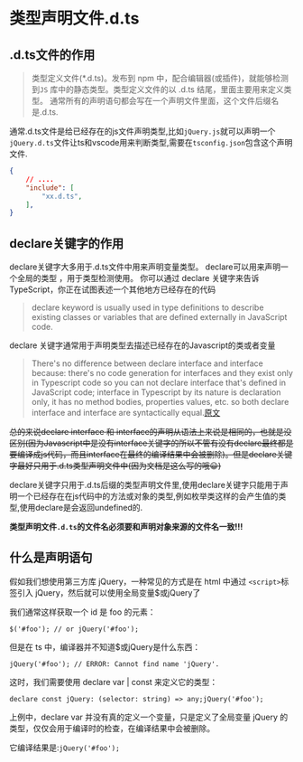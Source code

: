 # 类型声明文件.d.ts

## .d.ts文件的作用

>类型定义文件(*.d.ts)。发布到 npm 中，配合编辑器(或插件)，就能够检测到`JS` 库中的静态类型。类型定义文件的以 .d.ts 结尾，里面主要用来定义类型。
通常所有的声明语句都会写在一个声明文件里面，这个文件后缀名是.d.ts.

通常.d.ts文件是给已经存在的js文件声明类型,比如`jQuery.js`就可以声明一个`jQuery.d.ts`文件让ts和vscode用来判断类型,需要在`tsconfig.json`包含这个声明文件.

``` json
{
    // ....
    "include": [
        "xx.d.ts",
    ],
}
```

## declare关键字的作用

declare关键字大多用于.d.ts文件中用来声明变量类型。
declare可以用来声明一个全局的类型 ，用于类型检测使用。
你可以通过 declare 关键字来告诉 TypeScript，你正在试图表述一个其他地方已经存在的代码
>declare keyword is usually used in type definitions to describe existing classes or variables that are defined externally in JavaScript code.

declare 关键字通常用于声明类型去描述已经存在的Javascript的类或者变量

>There's no difference between declare interface and interface because:
there's no code generation for interfaces and they exist only in Typescript code so you can not declare interface that's defined in JavaScript code;
interface in Typescript by its nature is declaration only, it has no method bodies, properties values, etc. so both declare interface and interface are syntactically equal.[原文](<https://stackoverflow.com/questions/38683155/difference-between-interface-and-declare-interface/38683294>)

~~总的来说declare interface 和 interface的声明从语法上来说是相同的，也就是没区别(因为Javascript中是没有interface关键字的所以不管有没有declare最终都是要编译成js代码，而且interface在最终的编译结果中会被删除)。但是declare关键字最好只用于.d.ts类型声明文件中(因为文档是这么写的哦😀)~~

declare关键字只用于.d.ts后缀的类型声明文件里,使用declare关键字只能用于声明一个已经存在在js代码中的方法或对象的类型,例如枚举类这样的会产生值的类型,使用declare是会返回undefined的.

**类型声明文件`.d.ts`的文件名必须要和声明对象来源的文件名一致!!!**

## 什么是声明语句

假如我们想使用第三方库 jQuery，一种常见的方式是在 html 中通过 `<script>`标签引入 jQuery，然后就可以使用全局变量$或jQuery了

我们通常这样获取一个 id 是 foo 的元素：

`$('#foo'); // or jQuery('#foo');`

但是在 ts 中，编译器并不知道$或jQuery是什么东西：

`jQuery('#foo'); // ERROR: Cannot find name 'jQuery'.`

这时，我们需要使用 declare var | const 来定义它的类型：

`declare const jQuery: (selector: string) => any;jQuery('#foo');`

上例中，declare var 并没有真的定义一个变量，只是定义了全局变量 jQuery 的类型，仅仅会用于编译时的检查，在编译结果中会被删除。

它编译结果是:`jQuery('#foo');`
